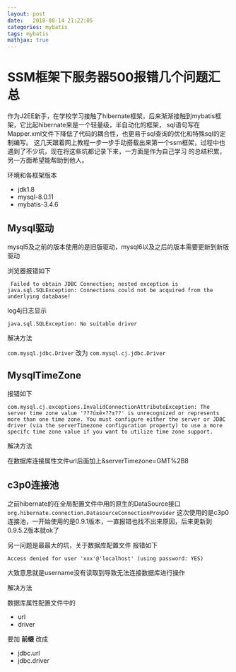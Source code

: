 ```yaml
---
layout: post
date:   2018-08-14 21:22:05
categories: mybatis
tags: mybatis
mathjax: true
---
```



# SSM框架下服务器500报错几个问题汇总 #

作为J2EE新手，在学校学习接触了hibernate框架，后来渐渐接触到mybatis框架，它比起hibernate来是一个轻量级，半自动化的框架，
sql语句写在Mapper.xml文件下降低了代码的耦合性，也更易于sql查询的优化和特殊sql的定制编写。
这几天跟着网上教程一步一步手动搭载出来第一个ssm框架，过程中也遇到了不少坑，现在将这些坑都记录下来，一方面是作为自己学习
的总结积累，另一方面希望能帮助到他人。

环境和各框架版本

* jdk1.8
* mysql-8.0.11
* mybatis-3.4.6

## Mysql驱动 ##

mysql5及之前的版本使用的是旧版驱动，mysql6以及之后的版本需要更新到新版驱动

浏览器报错如下

     Failed to obtain JDBC Connection; nested exception is java.sql.SQLException: Connections could not be acquired from the underlying database!

log4j日志显示

	java.sql.SQLException: No suitable driver

解决方法

`com.mysql.jdbc.Driver` 改为 `com.mysql.cj.jdbc.Driver`

## MysqlTimeZone ##

报错如下

    com.mysql.cj.exceptions.InvalidConnectionAttributeException: The server time zone value '???ú±ê×??±??' is unrecognized or represents more than one time zone. You must configure either the server or JDBC driver (via the serverTimezone configuration property) to use a more specifc time zone value if you want to utilize time zone support.

解决方法

在数据库连接属性文件url后面加上&serverTimezone=GMT%2B8

## c3p0连接池 ##

之前hibernate的在全局配置文件中用的原生的DataSource接口`org.hibernate.connection.DatasourceConnectionProvider` 
这次使用的是c3p0连接池，一开始使用的是0.9.1版本，一直报错也找不出来原因，后来更新到0.9.5.2版本就ok了

另一问题是最最大的坑，关于数据库配置文件
报错如下

	Access denied for user 'xxx'@'localhost' (using password: YES)

大致意思就是username没有读取到导致无法连接数据库进行操作

解决方法

数据库属性配置文件中的

* url 
* driver

要加 **前缀** 改成
  
* jdbc.url 
* jdbc.driver